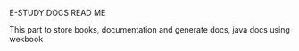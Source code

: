 E-STUDY  DOCS READ ME

This part to store books, documentation and generate docs, java docs using wekbook